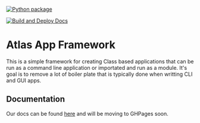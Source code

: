 [![Python package](https://github.com/renderbox/atlas-framework/actions/workflows/python-package.yml/badge.svg)](https://github.com/renderbox/atlas-framework/actions/workflows/python-package.yml)

[![Build and Deploy Docs](https://github.com/renderbox/atlas-framework/actions/workflows/build-docs.yml/badge.svg)](https://github.com/renderbox/atlas-framework/actions/workflows/build-docs.yml)

# Atlas App Framework

This is a simple framework for creating Class based applications that can be run as a command line application or importated and run as a module. It's goal is to remove a lot of boiler plate that is typically done when writting CLI and GUI apps.

## Documentation

Our docs can be found [here](docs/index.md) and will be moving to GHPages soon.
